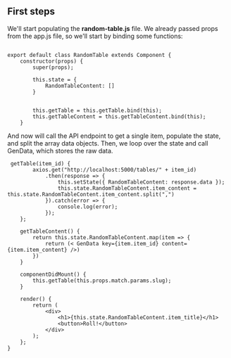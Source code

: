 ## First steps

We'll start populating the **random-table.js** file. We already passed props from the app.js file, so we'll start by binding some functions:

```

export default class RandomTable extends Component {
    constructor(props) {
        super(props);

        this.state = {
            RandomTableContent: []
        }


        this.getTable = this.getTable.bind(this);
        this.getTableContent = this.getTableContent.bind(this);
    }
```

And now will call the API endpoint to get a single item, populate the state, and split the array data objects. Then, we loop over the state and call GenData, which stores the raw data.

```
 getTable(item_id) {
        axios.get("http://localhost:5000/tables/" + item_id)
            .then(response => {
                this.setState({ RandomTableContent: response.data });
                this.state.RandomTableContent.item_content = this.state.RandomTableContent.item_content.split(",")
            }).catch(error => {
                console.log(error);
            });
    };

    getTableContent() {
        return this.state.RandomTableContent.map(item => {
            return (< GenData key={item.item_id} content={item.item_content} />)
        })
    }

    componentDidMount() {
        this.getTable(this.props.match.params.slug);
    }

    render() {
        return (
            <div>
                <h1>{this.state.RandomTableContent.item_title}</h1>
                <button>Roll!</button>
            </div>
        );
    };
}
```
